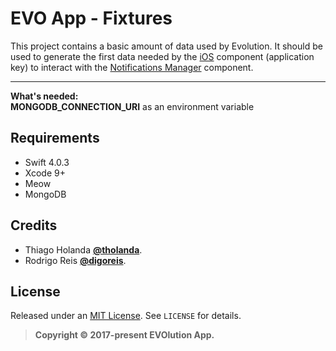 # EVO App - Fixtures

This project contains a basic amount of data used by Evolution. It should be used to generate the first data needed by the [iOS](https://github.com/evolution-app/ios) component (application key) to interact with the [Notifications Manager](https://github.com/evolution-app/notifications) component.

---

**What's needed:**   
**MONGODB_CONNECTION_URI** as an environment variable

## Requirements
- Swift 4.0.3
- Xcode 9+
- Meow
- MongoDB

## Credits

- Thiago Holanda [**@tholanda**](https://twitter.com/tholanda).
- Rodrigo Reis [**@digoreis**](https://twitter.com/digoreis).

## License

Released under an [MIT License](http://opensource.org/licenses/MIT). See `LICENSE` for details.

>**Copyright &copy; 2017-present EVOlution App.**

